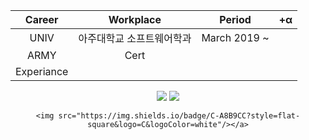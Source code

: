 <!--
**kimww42/kimww42** is a ✨ _special_ ✨ repository because its `README.md` (this file) appears on your GitHub profile.

Here are some ideas to get you started:

- 🔭 I’m currently working on ...
- 🌱 I’m currently learning ...
- 👯 I’m looking to collaborate on ...
- 🤔 I’m looking for help with ...
- 💬 Ask me about ...
- 📫 How to reach me: ...
- 😄 Pronouns: ...
- ⚡ Fun fact: ...
-->

|Career|Workplace|Period|+α|
|:---:|:---:|:---:|:---:|
|UNIV|아주대학교 소프트웨어학과|March 2019 ~ ||
|ARMY|Cert|||
|Experiance||||

<div align=center>
	<img src="https://img.shields.io/badge/Windows10-0078D6?style=flat-square&logo=Windows&logoColor=white"/></a>
	<img src="https://img.shields.io/badge/Ubuntu-E95420?style=flat-square&logo=Ubuntu&logoColor=white"/></a>

	<img src="https://img.shields.io/badge/C-A8B9CC?style=flat-square&logo=C&logoColor=white"/></a>
</div>
